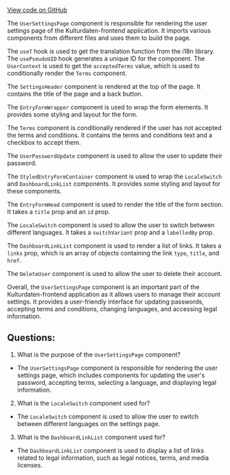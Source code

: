 [View code on GitHub](https://github.com/technologiestiftung/kulturdaten-frontend/blob/master/components/pages/user/settings.tsx)

The `UserSettingsPage` component is responsible for rendering the user settings page of the Kulturdaten-frontend application. It imports various components from different files and uses them to build the page.

The `useT` hook is used to get the translation function from the i18n library. The `usePseudoUID` hook generates a unique ID for the component. The `UserContext` is used to get the `acceptedTerms` value, which is used to conditionally render the `Terms` component.

The `SettingsHeader` component is rendered at the top of the page. It contains the title of the page and a back button.

The `EntryFormWrapper` component is used to wrap the form elements. It provides some styling and layout for the form.

The `Terms` component is conditionally rendered if the user has not accepted the terms and conditions. It contains the terms and conditions text and a checkbox to accept them.

The `UserPasswordUpdate` component is used to allow the user to update their password.

The `StyledEntryFormContainer` component is used to wrap the `LocaleSwitch` and `DashboardLinkList` components. It provides some styling and layout for these components.

The `EntryFormHead` component is used to render the title of the form section. It takes a `title` prop and an `id` prop.

The `LocaleSwitch` component is used to allow the user to switch between different languages. It takes a `switchVariant` prop and a `labelledBy` prop.

The `DashboardLinkList` component is used to render a list of links. It takes a `links` prop, which is an array of objects containing the link `type`, `title`, and `href`.

The `DeleteUser` component is used to allow the user to delete their account.

Overall, the `UserSettingsPage` component is an important part of the Kulturdaten-frontend application as it allows users to manage their account settings. It provides a user-friendly interface for updating passwords, accepting terms and conditions, changing languages, and accessing legal information.
## Questions: 
 1. What is the purpose of the `UserSettingsPage` component?
- The `UserSettingsPage` component is responsible for rendering the user settings page, which includes components for updating the user's password, accepting terms, selecting a language, and displaying legal information.

2. What is the `LocaleSwitch` component used for?
- The `LocaleSwitch` component is used to allow the user to switch between different languages on the settings page.

3. What is the `DashboardLinkList` component used for?
- The `DashboardLinkList` component is used to display a list of links related to legal information, such as legal notices, terms, and media licenses.